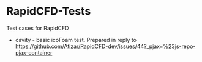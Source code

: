 # RapidCFD-Tests
Test cases for RapidCFD

- cavity - basic icoFoam test. Prepared in reply to https://github.com/Atizar/RapidCFD-dev/issues/44?_pjax=%23js-repo-pjax-container

